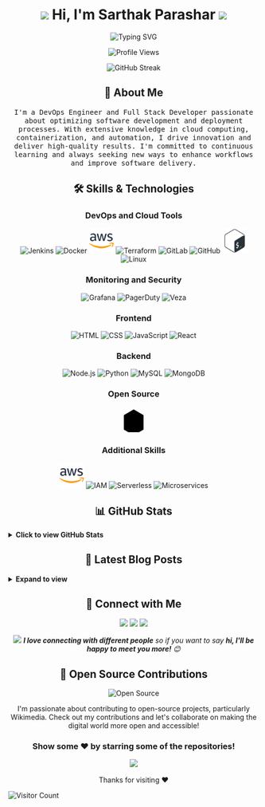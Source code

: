 <h1 align="center">
  <img src="https://media.giphy.com/media/hvRJCLFzcasrR4ia7z/giphy.gif" width="30px"/> 
  Hi, I'm Sarthak Parashar
  <img src="https://media.giphy.com/media/hvRJCLFzcasrR4ia7z/giphy.gif" width="30px"/>
</h1>

<div align="center">
  <img src="https://readme-typing-svg.demolab.com?font=Fira+Code&size=22&pause=1000&color=F75C7E&center=true&vCenter=true&width=440&lines=DevOps+Engineer;Full+Stack+Developer;Cloud+Enthusiast;Open+Source+Contributor" alt="Typing SVG" />
</div>

<p align="center">
  <img src="https://komarev.com/ghpvc/?username=sarthakparashar&label=Profile%20Views&color=0e75b6&style=flat" alt="Profile Views" />
</p>

<p align="center">
  <img src="https://github-readme-streak-stats.herokuapp.com/?user=sarthakparashar&theme=radical" alt="GitHub Streak" />
</p>

<h2 align="center">🚀 About Me</h2>

<p align="center">
  <samp>
    I'm a DevOps Engineer and Full Stack Developer passionate about optimizing software development and deployment processes. With extensive knowledge in cloud computing, containerization, and automation, I drive innovation and deliver high-quality results. I'm committed to continuous learning and always seeking new ways to enhance workflows and improve software delivery.
  </samp>
</p>

<h2 align="center">🛠️ Skills & Technologies</h2>

<h3 align="center">DevOps and Cloud Tools</h3>
<p align="center">
  <img src="https://cdn.jsdelivr.net/gh/devicons/devicon/icons/jenkins/jenkins-original.svg" alt="Jenkins" width="50" height="50"/>
  <img src="https://cdn.jsdelivr.net/gh/devicons/devicon/icons/docker/docker-original.svg" alt="Docker" width="50" height="50"/>
  <img src="https://raw.githubusercontent.com/devicons/devicon/master/icons/amazonwebservices/amazonwebservices-original-wordmark.svg" alt="AWS" width="50" height="50"/>
  <img src="https://cdn.jsdelivr.net/gh/devicons/devicon/icons/terraform/terraform-original.svg" alt="Terraform" width="50" height="50"/>
  <img src="https://cdn.jsdelivr.net/gh/devicons/devicon/icons/gitlab/gitlab-original.svg" alt="GitLab" width="50" height="50"/>
  <img src="https://cdn.jsdelivr.net/gh/devicons/devicon/icons/github/github-original.svg" alt="GitHub" width="50" height="50"/>
  <img src="https://raw.githubusercontent.com/devicons/devicon/master/icons/bash/bash-original.svg" alt="Bash" width="50" height="50"/>
  <img src="https://cdn.jsdelivr.net/gh/devicons/devicon/icons/linux/linux-original.svg" alt="Linux" width="50" height="50"/>
</p>

<h3 align="center">Monitoring and Security</h3>
<p align="center">
  <img src="https://cdn.jsdelivr.net/gh/devicons/devicon/icons/grafana/grafana-original.svg" alt="Grafana" width="50" height="50"/>
  <img src="https://www.vectorlogo.zone/logos/pagerduty/pagerduty-icon.svg" alt="PagerDuty" width="50" height="50"/>
  <img src="https://cdn.jsdelivr.net/npm/simple-icons@v5/icons/v.svg" alt="Veza" width="50" height="50"/>
</p>

<h3 align="center">Frontend</h3>
<p align="center">
  <img src="https://cdn.jsdelivr.net/gh/devicons/devicon/icons/html5/html5-original.svg" alt="HTML" width="50" height="50"/>
  <img src="https://cdn.jsdelivr.net/gh/devicons/devicon/icons/css3/css3-original.svg" alt="CSS" width="50" height="50"/>
  <img src="https://cdn.jsdelivr.net/gh/devicons/devicon/icons/javascript/javascript-original.svg" alt="JavaScript" width="50" height="50"/>
  <img src="https://cdn.jsdelivr.net/gh/devicons/devicon/icons/react/react-original.svg" alt="React" width="50" height="50"/>
</p>

<h3 align="center">Backend</h3>
<p align="center">
  <img src="https://cdn.jsdelivr.net/gh/devicons/devicon/icons/nodejs/nodejs-original.svg" alt="Node.js" width="50" height="50"/>
  <img src="https://cdn.jsdelivr.net/gh/devicons/devicon/icons/python/python-original.svg" alt="Python" width="50" height="50"/>
  <img src="https://cdn.jsdelivr.net/gh/devicons/devicon/icons/mysql/mysql-original.svg" alt="MySQL" width="50" height="50"/>
  <img src="https://cdn.jsdelivr.net/gh/devicons/devicon/icons/mongodb/mongodb-original.svg" alt="MongoDB" width="50" height="50"/>
</p>

<h3 align="center">Open Source</h3>
<p align="center">
  <img src="data:image/svg+xml;base64,PHN2ZyB4bWxucz0iaHR0cDovL3d3dy53My5vcmcvMjAwMC9zdmciIHZpZXdCb3g9IjAgMCAyNCAyNCI+PHBhdGggZD0iTTEyLjA5IDEzLjExOWwuMjYyLjEzLjI2Mi0uMTMuODc4LS41NTEgNC4zODItMi43NTYgMS4wNzQtLjY3OFYxMy41bC02LjU5NyA0LjMxLTYuNTk3LTQuMzF2LTEuNTY2bDEuMDc0LjY3OCA0LjM4MiAyLjc1Ni44NzguNTUxek0xMiAyLjAxMmw5LjUgNS41djEzLjk3NmwtOS41IDUuNS05LjUtNS41VjcuNTEybDkuNS01LjV6Ii8+PC9zdmc+" alt="Wikimedia" width="50" height="50"/>
</p>

<h3 align="center">Additional Skills</h3>
<p align="center">

<img src="https://raw.githubusercontent.com/devicons/devicon/master/icons/amazonwebservices/amazonwebservices-original-wordmark.svg" alt="Lambda" width="50" height="50"/>

<img src="https://cdn.iconscout.com/icon/free/png-256/aws-1869025-1583149.png" alt="IAM" width="50" height="50"/>

<img src="https://cdn.worldvectorlogo.com/logos/serverless.svg" alt="Serverless" width="50" height="50"/>

<img src="https://cdn.iconscout.com/icon/premium/png-256-thumb/microservices-3678091-3061760.png" alt="Microservices" width="50" height="50"/>
</p>

<h2 align="center">📊 GitHub Stats</h2>

<details>
  <summary><b>Click to view GitHub Stats</b></summary>
  <br/>
  <p align="center">
    <img src="https://github-readme-stats.vercel.app/api?username=sarthakparashar&show_icons=true&theme=radical" alt="GitHub Stats" />
  </p>
  <p align="center">
    <img src="https://github-readme-stats.vercel.app/api/top-langs/?username=sarthakparashar&layout=compact&theme=radical" alt="Top Languages" />
  </p>
  <p align="center">
    <img src="http://github-profile-summary-cards.vercel.app/api/cards/profile-details?username=sarthakparashar&theme=radical" alt="GitHub Profile Summary" />
  </p>
</details>

<h2 align="center">📝 Latest Blog Posts</h2>

<details>
  <summary><b>Expand to view</b></summary>
  <br/>
  <p align="center">
    <a href="https://sarthakparashar.hashnode.dev/"><img src="https://github-readme-hashnode-blog.vercel.app/api/hashnode?username=sarthakparashar&count=3&theme=dark" alt="Sarthak's Hashnode Blog"/></a>
  </p>
</details>

<h2 align="center">🤝 Connect with Me</h2>

<p align="center">
  <a href="https://linkedin.com/in/sarthakparashar"><img src="https://img.shields.io/badge/-Sarthak%20Parashar-0077B5?style=for-the-badge&logo=Linkedin&logoColor=white"/></a>
  <a href="mailto:@gmail.com"><img src="https://img.shields.io/badge/-Gmail-D14836?style=for-the-badge&logo=Gmail&logoColor=white"/></a>
  <a href="https://sarthakparashar.hashnode.dev/"><img src="https://img.shields.io/badge/-Hashnode-2962FF?style=for-the-badge&logo=hashnode&logoColor=white"/></a>
</p>

<p align="center">
  <img src="https://media.giphy.com/media/LnQjpWaON8nhr21vNW/giphy.gif" width="60"> 
  <em><b>I love connecting with different people</b> so if you want to say <b>hi, I'll be happy to meet you more!</b> 😊</em>
</p>

<h2 align="center">🌟 Open Source Contributions</h2>

<p align="center">
  <img src="https://commons.wikimedia.org/wiki/File:Wikimedia-logo_black.svg" alt="Open Source" width="200" height="200"/>
</p>

<p align="center">
  I'm passionate about contributing to open-source projects, particularly Wikimedia. Check out my contributions and let's collaborate on making the digital world more open and accessible!
</p>

<div align="center">
  <h3>Show some ❤️ by starring some of the repositories!</h3>
</div>

<p align="center">
  <img src="https://capsule-render.vercel.app/api?type=waving&color=gradient&height=100&section=footer"/>
</p>

<p align="center">
  Thanks for visiting ❤️
</p>

![Visitor Count](https://profile-counter.glitch.me/sarthakparashar/count.svg)
